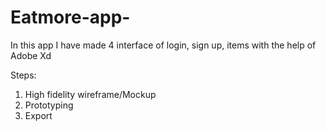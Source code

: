 # Eatmore-app-
In this app I have made 4 interface of login, sign up, items with the help of Adobe Xd 

Steps:
1. High fidelity wireframe/Mockup
2. Prototyping
3. Export
